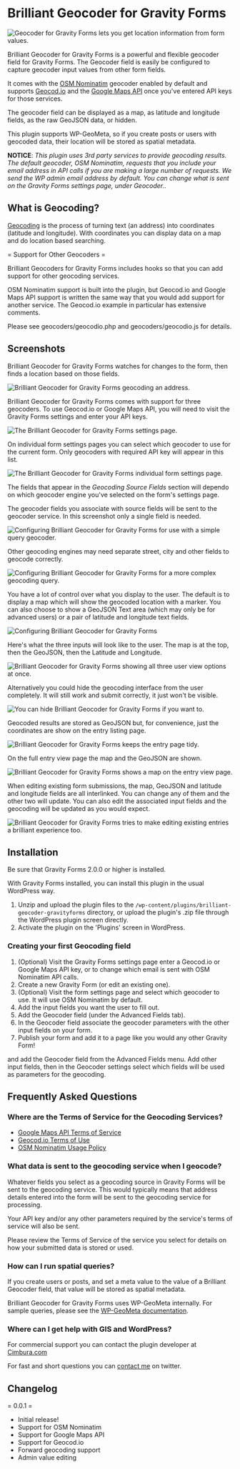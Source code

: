 Brilliant Geocoder for Gravity Forms
==========================
![Geocoder for Gravity Forms lets you get location information from form values.](assets/banner-1544x500.png)

Brilliant Geocoder for Gravity Forms is a powerful and flexible geocoder field
for Gravity Forms. The Geocoder field is easily be configured to capture geocoder 
input values from other form fields.

It comes with the [OSM Nominatim](http://wiki.openstreetmap.org/wiki/Nominatim) 
geocoder enabled by default and supports [Geocod.io](https://geocod.io/) 
and the [Google Maps API](https://developers.google.com/maps/) once you've entered 
API keys for those services. 

The geocoder field can be displayed as a map, as latitude and longitude
fields, as the raw GeoJSON data, or hidden.

This plugin supports WP-GeoMeta, so if you create posts or users with geocoded
data, their location will be stored as spatial metadata.

**NOTICE**: _This plugin uses 3rd party services to provide geocoding results.
The default geocoder, OSM Nominatim, requests that you include your email address 
in API calls if you are making a large number of requests. We send the WP admin 
email address by default. You can change what is sent on the Gravity Forms settings 
page, under *Geocoder*._.

What is Geocoding?
------------------

[Geocoding](https://en.wikipedia.org/wiki/Geocoding) is the process of turning 
text (an address) into coordinates (latitude and longitude). With coordinates 
you can display data on a map and do location based searching.

= Support for Other Geocoders =

Brilliant Geocoders for Gravity Forms includes hooks so that you can add
support for other geocoding services. 

OSM Nominatim support is built into the plugin, but Geocod.io and Google Maps
API support is written the same way that you would add support for another
service. The Geocod.io example in particular has extensive comments. 

Please see geocoders/geocodio.php and geocoders/geocodio.js for details.


Screenshots
-----------
Brilliant Geocoder for Gravity Forms watches for changes to the form, then finds a location based on those fields.

![Brilliant Geocoder for Gravity Forms geocoding an address.](assets/screenshot-1.png)

Brilliant Geocoder for Gravity Forms comes with support for three geocoders. To use Geocod.io or Google Maps API, 
you will need to visit the Gravity Forms settings and enter your API keys.

![The Brilliant Geocoder for Gravity Forms settings page.](assets/screenshot-2.png)

On individual form settings pages you can select which geocoder to use for the current form. Only geocoders with required API 
key will appear in this list.

![The Brilliant Geocoder for Gravity Forms individual form settings page.](assets/screenshot-3.png)

The fields that appear in the _Geocoding Source Fields_ section will dependo on which geocoder engine you've selected
on the form's settings page.

The geocoder fields you associate with source fields will be sent to the geocoder service. In this screenshot only a single field is needed.

![Configuring Brilliant Geocoder for Gravity Forms for use with a simple query geocoder.](assets/screenshot-4.png)

Other geocoding engines may need separate street, city and other fields to geocode correctly. 

![Configuring Brilliant Geocoder for Gravity Forms for a more complex geocoding query.](assets/screenshot-5.png)

You have a lot of control over what you display to the user. The default is to display a map which will show the geocoded location with a marker.
You can also choose to show a GeoJSON Text area (which may only be for advanced users) or a pair of latitude and longitude text fields.

![Configuring Brilliant Geocoder for Gravity Forms ](assets/screenshot-6.png)

Here's what the three inputs will look like to the user. The map is at the top, then the GeoJSON, then the Latitude and Longitude.

![Brilliant Geocoder for Gravity Forms showing all three user view options at once.](assets/screenshot-7.png)

Alternatively you could hide the geocoding interface from the user completely. It will still work and submit correctly, it just won't be visible. 

![You can hide Brilliant Geocoder for Gravity Forms if you want to.](assets/screenshot-8.png)

Geocoded results are stored as GeoJSON but, for convenience, just the coordinates are show on the entry listing page.

![Brilliant Geocoder for Gravity Forms keeps the entry page tidy.](assets/screenshot-9.png)

On the full entry view page the map and the GeoJSON are shown.

![Brilliant Geocoder for Gravity Forms shows a map on the entry view page.](assets/screenshot-10.png)

When editing existing form submissions, the map, GeoJSON and latitude and longitude fields are all interlinked. You can change any of them and the other two will update. You can also edit the associated input fields and the geocoding will be updated as you would expect.

![Brilliant Geocoder for Gravity Forms tries to make editing existing entries a brilliant experience too.](assets/screenshot-11.png)


Installation
------------

Be sure that Gravity Forms 2.0.0 or higher is installed. 

With Gravity Forms installed, you can install this plugin in the usual WordPress way.

1. Unzip and upload the plugin files to the `/wp-content/plugins/brilliant-geocoder-gravityforms` directory,
    or upload the plugin's .zip file through the WordPress plugin screen directly.
2. Activate the plugin on the 'Plugins' screen in WordPress.

### Creating your first Geocoding field

1. (Optional) Visit the Gravity Forms settings page enter a Geocod.io or
Google Maps API key, or to change which email is sent with OSM Nominatim API calls.
2. Create a new Gravity Form (or edit an existing one).
3. (Optional) Visit the form settings page and select which geocoder to use.
It will use OSM Nominatim by default.
4. Add the input fields you want the user to fill out.
5. Add the Geocoder field (under the Advanced Fields tab).
6. In the Geocoder field associate the geocoder parameters with the other input
fields on your form. 
7. Publish your form and add it to a page like you would any other Gravity
Form!

and add the Geocoder field from the Advanced Fields
menu. Add other input fields, then in the Geocoder settings select which
fields will be used as parameters for the geocoding.


Frequently Asked Questions
--------------------------

### Where are the Terms of Service for the Geocoding Services?
 - [Google Maps API Terms of Service](https://developers.google.com/maps/terms)
 - [Geocod.io Terms of Use](https://geocod.io/terms-of-use/)
 - [OSM Nominatim Usage Policy](https://developers.google.com/maps/terms)

### What data is sent to the geocoding service when I geocode?

Whatever fields you select as a geocoding source in Gravity Forms will be sent
to the geocoding service. This would typically means that address details
entered into the form will be sent to the geocoding service for processing.  

Your API key and/or any other parameters required by the service's terms of service
will also be sent. 

Please review the Terms of Service of the service you select for details on
how your submitted data is stored or used.

### How can I run spatial queries?

If you create users or posts, and set a meta value to the value of a  Brilliant 
Geocoder field, that value will be stored as spatial metadata. 

Brilliant Geocoder for Gravity Forms uses WP-GeoMeta internally. For sample 
queries, please see the [WP-GeoMeta documentation](https://github.com/cimburadotcom/wp-geometa#querying).

### Where can I get help with GIS and WordPress?

For commercial support you can contact the plugin developer at
[Cimbura.com](https://cimbura.com/contact-us/project-request-form/)

For fast and short questions you can [contact me](https://twitter.com/stuporglue) on twitter.

Changelog
---------

= 0.0.1 = 
* Initial release!
* Support for OSM Nominatim
* Support for Google Maps API
* Support for Geocod.io
* Forward geocoding support
* Admin value editing

